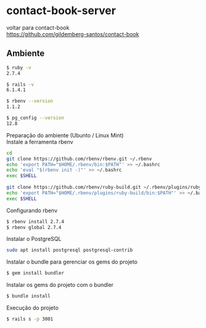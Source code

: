 # contact-book-server
voltar para contact-book <br>
https://github.com/gildemberg-santos/contact-book

## Ambiente
~~~ bash
$ ruby -v
2.7.4

$ rails -v
6.1.4.1

$ rbenv --version
1.1.2

$ pg_config --version
12.8
~~~

Preparação do ambiente (Ubunto / Linux Mint)<br>
Instale a ferramenta rbenv
~~~ bash
cd
git clone https://github.com/rbenv/rbenv.git ~/.rbenv
echo 'export PATH="$HOME/.rbenv/bin:$PATH"' >> ~/.bashrc
echo 'eval "$(rbenv init -)"' >> ~/.bashrc
exec $SHELL
 
git clone https://github.com/rbenv/ruby-build.git ~/.rbenv/plugins/ruby-build
echo 'export PATH="$HOME/.rbenv/plugins/ruby-build/bin:$PATH"' >> ~/.bashrc
exec $SHELL
~~~

Configurando rbenv
~~~ bash
$ rbenv install 2.7.4
$ rbenv global 2.7.4
~~~

Instalar o PostgreSQL
~~~ bash
sudo apt install postgresql postgresql-contrib
~~~

Instalar o bundle para gerenciar os gems do projeto
~~~ bash
$ gem install bundler 
~~~

Instalar os gems do projeto com o bundler
~~~ bash
$ bundle install 
~~~

Execução do projeto
~~~ bash
$ rails s -p 3001
~~~
